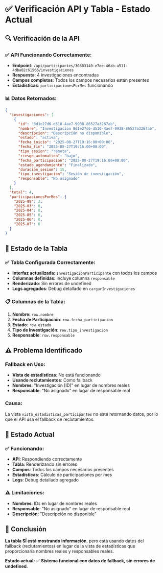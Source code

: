 # ✅ Verificación API y Tabla - Estado Actual

## 🔍 **Verificación de la API**

### **✅ API Funcionando Correctamente:**
- **Endpoint**: `/api/participantes/30803140-e7ee-46ab-a511-4dba02c61566/investigaciones`
- **Respuesta**: 4 investigaciones encontradas
- **Campos completos**: Todos los campos necesarios están presentes
- **Estadísticas**: `participacionesPorMes` funcionando

### **📊 Datos Retornados:**
```json
{
  "investigaciones": [
    {
      "id": "8d1e27d6-d510-4ae7-9938-86527a3267ab",
      "nombre": "Investigación 8d1e27d6-d510-4ae7-9938-86527a3267ab",
      "descripcion": "Descripción no disponible",
      "estado": "activa",
      "fecha_inicio": "2025-08-27T19:16:00+00:00",
      "fecha_fin": "2025-08-27T19:16:00+00:00",
      "tipo_sesion": "remota",
      "riesgo_automatico": "bajo",
      "fecha_participacion": "2025-08-27T19:16:00+00:00",
      "estado_agendamiento": "Finalizado",
      "duracion_sesion": 15,
      "tipo_investigacion": "Sesión de investigación",
      "responsable": "No asignado"
    }
  ],
  "total": 4,
  "participacionesPorMes": {
    "2025-08": 2,
    "2025-03": 0,
    "2025-04": 0,
    "2025-05": 0,
    "2025-06": 0,
    "2025-07": 0
  }
}
```

## 🎯 **Estado de la Tabla**

### **✅ Tabla Configurada Correctamente:**
- **Interfaz actualizada**: `InvestigacionParticipante` con todos los campos
- **Columnas definidas**: Incluye columna `responsable`
- **Renderizado**: Sin errores de undefined
- **Logs agregados**: Debug detallado en `cargarInvestigaciones`

### **📋 Columnas de la Tabla:**
1. **Nombre**: `row.nombre`
2. **Fecha de Participación**: `row.fecha_participacion`
3. **Estado**: `row.estado`
4. **Tipo de Investigación**: `row.tipo_investigacion`
5. **Responsable**: `row.responsable`

## ⚠️ **Problema Identificado**

### **Fallback en Uso:**
- **Vista de estadísticas**: No está funcionando
- **Usando reclutamientos**: Como fallback
- **Nombres**: "Investigación [ID]" en lugar de nombres reales
- **Responsable**: "No asignado" en lugar de responsable real

### **Causa:**
La vista `vista_estadisticas_participantes` no está retornando datos, por lo que el API usa el fallback de reclutamientos.

## 🚀 **Estado Actual**

### **✅ Funcionando:**
- **API**: Respondiendo correctamente
- **Tabla**: Renderizando sin errores
- **Campos**: Todos los campos necesarios presentes
- **Estadísticas**: Cálculo de participaciones por mes
- **Logs**: Debug detallado agregado

### **⚠️ Limitaciones:**
- **Nombres**: IDs en lugar de nombres reales
- **Responsable**: "No asignado" en lugar de responsable real
- **Descripción**: "Descripción no disponible"

## 🎯 **Conclusión**

**La tabla SÍ está mostrando información**, pero está usando datos del fallback (reclutamientos) en lugar de la vista de estadísticas que proporcionaría nombres reales y responsables reales.

**Estado actual:** ✅ **Sistema funcional con datos de fallback, sin errores de undefined.**
